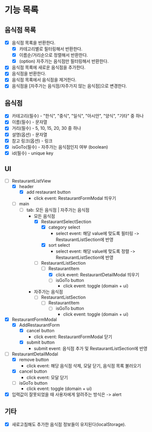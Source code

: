 # 기능 목록

## 음식점 목록

- [x] 음식점 목록을 반환한다.
  - [x] 카테고리별로 필터링해서 반환한다.
  - [x] 이름순/거리순으로 정렬해서 반환한다.
  - [x] (option) 자주가는 음식점만 필터링해서 반환한다.
- [x] 음식점 목록에 새로운 음식점을 추가한다.
- [x] 음식점을 반환한다.
- [x] 음식점 목록에서 음식점을 제거한다.
- [x] 음식점을 [자주가는 음식점/자주가지 않는 음식점]으로 변경한다.

## 음식점

- [x] 카테고리(필수) - "한식", "중식", "일식", "아시안", "양식", "기타" 중 하나
- [x] 이름(필수) - 문자열
- [x] 거리(필수) - 5, 10, 15, 20, 30 중 하나
- [x] 설명(옵션) - 문자열
- [x] 참고 링크(옵션) - 링크
- [x] isGoTo(필수) - 자주가는 음식점인지 여부 (boolean)
- [x] id(필수) - unique key

## UI

- [ ] RestaurantListView
  - [x] header
    - [x] add restaurant button
      - click event: RestaurantFormModal 띄우기
  - [ ] main
    - [ ] tab: 모든 음식점 | 자주가는 음식점
      - 모든 음식점
        - [x] RestaurantSelectSection
          - [x] category select
            - select event: 해당 value에 맞도록 필터링 -> RestaurantListSection에 반영
          - [x] sort select
            - select event: 해당 value에 맞도록 정렬 -> RestaurantListSection에 반영
        - [ ] RestaurantListSection
          - [ ] RestaurantItem
            - [x] click event: RestaurantDetailModal 띄우기
            - [ ] isGoTo button
              - click event: toggle (domain + ui)
      - 자주가는 음식점
        - [ ] RestaurantListSection
          - [ ] RestaurantItem
            - [ ] isGoTo button
              - click event: toggle (domain + ui)
- [x] RestaurantFormModal
  - [x] AddRestaurantForm
    - [x] cancel button
      - click event: RestaurantFormModal 닫기
    - [x] submit button
      - submit event: 음식점 추가 및 RestaurantListSection에 반영
- [ ] RestaurantDetailModal
  - [x] remove button
    - click event: 해당 음식점 삭제, 모달 닫기, 음식점 목록 불러오기
  - [x] cancel button
    - click event: 모달 닫기
  - [ ] isGoTo button
    - click event: toggle (domain + ui)
- [x] 입력값이 잘못되었을 때 사용자에게 알려주는 방식은 -> alert

## 기타

- [x] 새로고침해도 추가한 음식점 정보들이 유지된다(localStorage).
